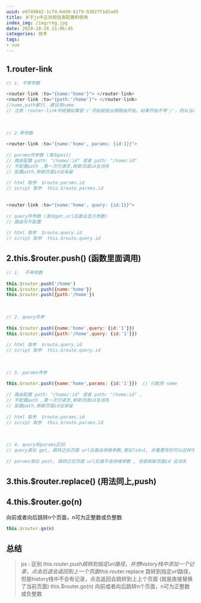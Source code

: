 ```yaml
---
uuid: e0749842-1cf4-6dd9-61f9-93027f1d1ad5
title: 关于js中正则校验类配置和使用
index_img: /img/reg.jpg
date: 2020-10-28 21:06:45
categories: 技术
tags: 
- vue
---
```

## 1.router-link
```js
// 1. 不带参数
 
<router-link :to="{name:'home'}"> </router-link>
<router-link :to="{path:'/home'}"> </router-link>
//name,path都行, 建议用name  
// 注意：router-link中链接如果是'/'开始就是从根路由开始，如果开始不带'/'，则从当前路由开始。
 
 
 
// 2.带参数
 
<router-link :to="{name:'home', params: {id:1}}">  
 
// params传参数 (类似post)
// 路由配置 path: "/home/:id" 或者 path: "/home:id" 
// 不配置path ,第一次可请求,刷新页面id会消失
// 配置path,刷新页面id会保留
 
// html 取参  $route.params.id
// script 取参  this.$route.params.id
 
 
<router-link :to="{name:'home', query: {id:1}}"> 
 
// query传参数 (类似get,url后面会显示参数)
// 路由可不配置
 
// html 取参  $route.query.id
// script 取参  this.$route.query.id
```
## 2.this.$router.push() (函数里面调用)
```js
// 1.  不带参数
 
this.$router.push('/home')
this.$router.push({name:'home'})
this.$router.push({path:'/home'})
 
 
 
// 2. query传参 
 
this.$router.push({name:'home',query: {id:'1'}})
this.$router.push({path:'/home',query: {id:'1'}})
 
// html 取参  $route.query.id
// script 取参  this.$route.query.id
 
 
 
// 3. params传参
 
this.$router.push({name:'home',params: {id:'1'}})  // 只能用 name
 
// 路由配置 path: "/home/:id" 或者 path: "/home:id" ,
// 不配置path ,第一次可请求,刷新页面id会消失
// 配置path,刷新页面id会保留
 
// html 取参  $route.params.id
// script 取参  this.$route.params.id
 
 
 
// 4. query和params区别
// query类似 get, 跳转之后页面 url后面会拼接参数,类似?id=1, 非重要性的可以这样传, 密码之类还是用params刷新页面id还在
 
// params类似 post, 跳转之后页面 url后面不会拼接参数 , 但是刷新页面id 会消失
```
## 3.this.$router.replace() (用法同上,push)
## 4.this.$router.go(n)
向前或者向后跳转n个页面，n可为正整数或负整数
```js
this.$router.go(n) 
```
## 总结
> ps : 区别
this.$router.push
跳转到指定url路径，并想history栈中添加一个记录，点击后退会返回到上一个页面
this.$router.replace
跳转到指定url路径，但是history栈中不会有记录，点击返回会跳转到上上个页面 (就是直接替换了当前页面)
this.$router.go(n)
向前或者向后跳转n个页面，n可为正整数或负整数